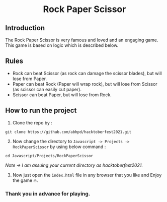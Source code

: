 <h1 align="center">Rock Paper Scissor</h1>

## Introduction
The Rock Paper Scissor is very famous and loved and an engaging game. This game is based on logic which is described below.

## Rules

- Rock can beat Scissor (as rock can damage the scissor blades), but will lose from Paper.
- Paper can beat Rock (Paper will wrap rock), but will lose from Scissor (as scissor can easily cut paper).
- Scissor can beat Paper, but will lose from Rock.

## How to run the project

1) Clone the repo by :
```
git clone https://github.com/abhpd/hacktoberfest2021.git
```
2) Now change the directory to `Javascript -> Projects -> RockPaperScissor` by using below command :
```
cd Javascript/Projects/RockPaperScissor
```
_*Note -> I am assuing your current directory as hacktoberfest2021.*_

3) Now just open the `index.html` file in any browser that you like and Enjoy the game :fire:.

### Thank you in advance for playing.